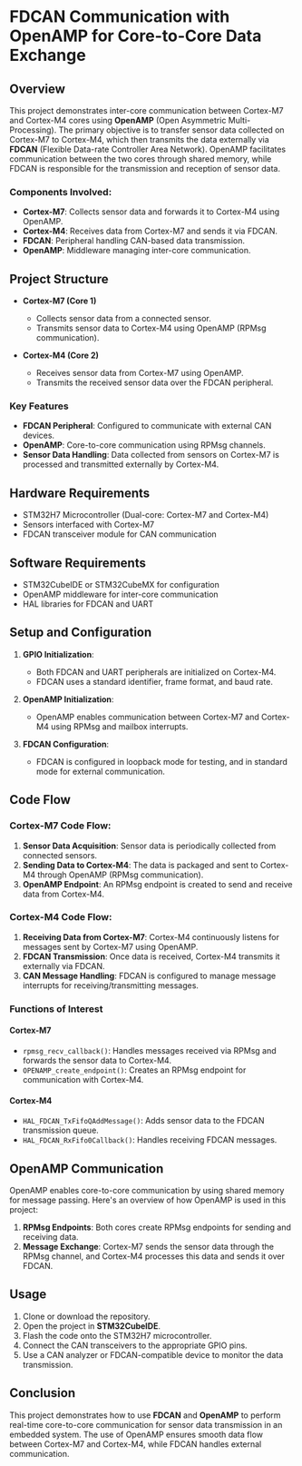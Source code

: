 # FDCAN Communication with OpenAMP for Core-to-Core Data Exchange

## Overview

This project demonstrates inter-core communication between Cortex-M7 and Cortex-M4 cores using **OpenAMP** (Open Asymmetric Multi-Processing). The primary objective is to transfer sensor data collected on Cortex-M7 to Cortex-M4, which then transmits the data externally via **FDCAN** (Flexible Data-rate Controller Area Network). OpenAMP facilitates communication between the two cores through shared memory, while FDCAN is responsible for the transmission and reception of sensor data.

### Components Involved:
- **Cortex-M7**: Collects sensor data and forwards it to Cortex-M4 using OpenAMP.
- **Cortex-M4**: Receives data from Cortex-M7 and sends it via FDCAN.
- **FDCAN**: Peripheral handling CAN-based data transmission.
- **OpenAMP**: Middleware managing inter-core communication.

## Project Structure

- **Cortex-M7 (Core 1)**
  - Collects sensor data from a connected sensor.
  - Transmits sensor data to Cortex-M4 using OpenAMP (RPMsg communication).

- **Cortex-M4 (Core 2)**
  - Receives sensor data from Cortex-M7 using OpenAMP.
  - Transmits the received sensor data over the FDCAN peripheral.

### Key Features
- **FDCAN Peripheral**: Configured to communicate with external CAN devices.
- **OpenAMP**: Core-to-core communication using RPMsg channels.
- **Sensor Data Handling**: Data collected from sensors on Cortex-M7 is processed and transmitted externally by Cortex-M4.

## Hardware Requirements
- STM32H7 Microcontroller (Dual-core: Cortex-M7 and Cortex-M4)
- Sensors interfaced with Cortex-M7
- FDCAN transceiver module for CAN communication

## Software Requirements
- STM32CubeIDE or STM32CubeMX for configuration
- OpenAMP middleware for inter-core communication
- HAL libraries for FDCAN and UART

## Setup and Configuration

1. **GPIO Initialization**:
    - Both FDCAN and UART peripherals are initialized on Cortex-M4.
    - FDCAN uses a standard identifier, frame format, and baud rate.

2. **OpenAMP Initialization**:
    - OpenAMP enables communication between Cortex-M7 and Cortex-M4 using RPMsg and mailbox interrupts.

3. **FDCAN Configuration**:
    - FDCAN is configured in loopback mode for testing, and in standard mode for external communication.

## Code Flow

### Cortex-M7 Code Flow:
1. **Sensor Data Acquisition**: Sensor data is periodically collected from connected sensors.
2. **Sending Data to Cortex-M4**: The data is packaged and sent to Cortex-M4 through OpenAMP (RPMsg communication).
3. **OpenAMP Endpoint**: An RPMsg endpoint is created to send and receive data from Cortex-M4.

### Cortex-M4 Code Flow:
1. **Receiving Data from Cortex-M7**: Cortex-M4 continuously listens for messages sent by Cortex-M7 using OpenAMP.
2. **FDCAN Transmission**: Once data is received, Cortex-M4 transmits it externally via FDCAN.
3. **CAN Message Handling**: FDCAN is configured to manage message interrupts for receiving/transmitting messages.

### Functions of Interest

#### Cortex-M7
- `rpmsg_recv_callback()`: Handles messages received via RPMsg and forwards the sensor data to Cortex-M4.
- `OPENAMP_create_endpoint()`: Creates an RPMsg endpoint for communication with Cortex-M4.

#### Cortex-M4
- `HAL_FDCAN_TxFifoQAddMessage()`: Adds sensor data to the FDCAN transmission queue.
- `HAL_FDCAN_RxFifo0Callback()`: Handles receiving FDCAN messages.

## OpenAMP Communication

OpenAMP enables core-to-core communication by using shared memory for message passing. Here's an overview of how OpenAMP is used in this project:

1. **RPMsg Endpoints**: Both cores create RPMsg endpoints for sending and receiving data.
2. **Message Exchange**: Cortex-M7 sends the sensor data through the RPMsg channel, and Cortex-M4 processes this data and sends it over FDCAN.

## Usage

1. Clone or download the repository.
2. Open the project in **STM32CubeIDE**.
3. Flash the code onto the STM32H7 microcontroller.
4. Connect the CAN transceivers to the appropriate GPIO pins.
5. Use a CAN analyzer or FDCAN-compatible device to monitor the data transmission.

## Conclusion

This project demonstrates how to use **FDCAN** and **OpenAMP** to perform real-time core-to-core communication for sensor data transmission in an embedded system. The use of OpenAMP ensures smooth data flow between Cortex-M7 and Cortex-M4, while FDCAN handles external communication.
```
